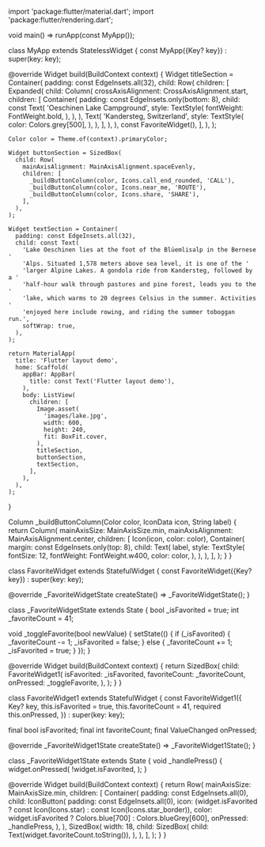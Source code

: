 import 'package:flutter/material.dart';
import 'package:flutter/rendering.dart';

void main() => runApp(const MyApp());

class MyApp extends StatelessWidget {
  const MyApp({Key? key}) : super(key: key);

  @override
  Widget build(BuildContext context) {
    Widget titleSection = Container(
      padding: const EdgeInsets.all(32),
      child: Row(
        children: [
          Expanded(
            child: Column(
              crossAxisAlignment: CrossAxisAlignment.start,
              children: [
                Container(
                  padding: const EdgeInsets.only(bottom: 8),
                  child: const Text(
                    'Oeschinen Lake Campground',
                    style: TextStyle(
                      fontWeight: FontWeight.bold,
                    ),
                  ),
                ),
                Text(
                  'Kandersteg, Switzerland',
                  style: TextStyle(
                    color: Colors.grey[500],
                  ),
                ),
              ],
            ),
          ),
          const FavoriteWidget(),
        ],
      ),
    );

    Color color = Theme.of(context).primaryColor;

    Widget buttonSection = SizedBox(
      child: Row(
        mainAxisAlignment: MainAxisAlignment.spaceEvenly,
        children: [
          _buildButtonColumn(color, Icons.call_end_rounded, 'CALL'),
          _buildButtonColumn(color, Icons.near_me, 'ROUTE'),
          _buildButtonColumn(color, Icons.share, 'SHARE'),
        ],
      ),
    );

    Widget textSection = Container(
      padding: const EdgeInsets.all(32),
      child: const Text(
        'Lake Oeschinen lies at the foot of the Blüemlisalp in the Bernese '
        'Alps. Situated 1,578 meters above sea level, it is one of the '
        'larger Alpine Lakes. A gondola ride from Kandersteg, followed by a '
        'half-hour walk through pastures and pine forest, leads you to the '
        'lake, which warms to 20 degrees Celsius in the summer. Activities '
        'enjoyed here include rowing, and riding the summer toboggan run.',
        softWrap: true,
      ),
    );

    return MaterialApp(
      title: 'Flutter layout demo',
      home: Scaffold(
        appBar: AppBar(
          title: const Text('Flutter layout demo'),
        ),
        body: ListView(
          children: [
            Image.asset(
              'images/lake.jpg',
              width: 600,
              height: 240,
              fit: BoxFit.cover,
            ),
            titleSection,
            buttonSection,
            textSection,
          ],
        ),
      ),
    );
  }

  Column _buildButtonColumn(Color color, IconData icon, String label) {
    return Column(
      mainAxisSize: MainAxisSize.min,
      mainAxisAlignment: MainAxisAlignment.center,
      children: [
        Icon(icon, color: color),
        Container(
          margin: const EdgeInsets.only(top: 8),
          child: Text(
            label,
            style: TextStyle(
              fontSize: 12,
              fontWeight: FontWeight.w400,
              color: color,
            ),
          ),
        ),
      ],
    );
  }
}

class FavoriteWidget extends StatefulWidget {
  const FavoriteWidget({Key? key}) : super(key: key);

  @override
  _FavoriteWidgetState createState() => _FavoriteWidgetState();
}

class _FavoriteWidgetState extends State<FavoriteWidget> {
  bool _isFavorited = true;
  int _favoriteCount = 41;

  void _toggleFavorite(bool newValue) {
    setState(() {
      if (_isFavorited) {
        _favoriteCount -= 1;
        _isFavorited = false;
      } else {
        _favoriteCount += 1;
        _isFavorited = true;
      }
    });
  }

  @override
  Widget build(BuildContext context) {
    return SizedBox(
      child: FavoriteWidget1(
        isFavorited: _isFavorited,
        favoriteCount: _favoriteCount,
        onPressed: _toggleFavorite,
      ),
    );
  }
}

class FavoriteWidget1 extends StatefulWidget {
  const FavoriteWidget1({
    Key? key,
    this.isFavorited = true,
    this.favoriteCount = 41,
    required this.onPressed,
  }) : super(key: key);

  final bool isFavorited;
  final int favoriteCount;
  final ValueChanged<bool> onPressed;

  @override
  _FavoriteWidget1State createState() => _FavoriteWidget1State();
}

class _FavoriteWidget1State extends State<FavoriteWidget1> {
  void _handlePress() {
    widget.onPressed(
      !widget.isFavorited,
    );
  }

  @override
  Widget build(BuildContext context) {
    return Row(
      mainAxisSize: MainAxisSize.min,
      children: [
        Container(
          padding: const EdgeInsets.all(0),
          child: IconButton(
            padding: const EdgeInsets.all(0),
            icon: (widget.isFavorited
                ? const Icon(Icons.star)
                : const Icon(Icons.star_border)),
            color: widget.isFavorited ? Colors.blue[700] : Colors.blueGrey[600],
            onPressed: _handlePress,
          ),
        ),
        SizedBox(
          width: 18,
          child: SizedBox(
            child: Text(widget.favoriteCount.toString()),
          ),
        ),
      ],
    );
  }
}
